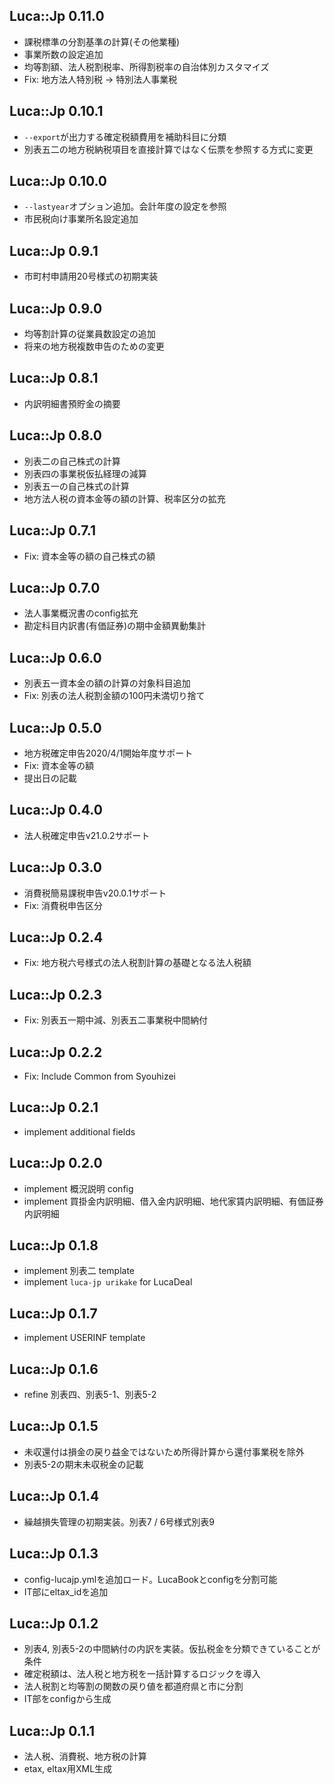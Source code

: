 ## Luca::Jp 0.11.0

* 課税標準の分割基準の計算(その他業種)
* 事業所数の設定追加
* 均等割額、法人税割税率、所得割税率の自治体別カスタマイズ
* Fix: 地方法人特別税 -> 特別法人事業税

## Luca::Jp 0.10.1

* `--export`が出力する確定税額費用を補助科目に分類
* 別表五二の地方税納税項目を直接計算ではなく伝票を参照する方式に変更

## Luca::Jp 0.10.0

* `--lastyear`オプション追加。会計年度の設定を参照
* 市民税向け事業所名設定追加

## Luca::Jp 0.9.1

* 市町村申請用20号様式の初期実装

## Luca::Jp 0.9.0

* 均等割計算の従業員数設定の追加
* 将来の地方税複数申告のための変更

## Luca::Jp 0.8.1

* 内訳明細書預貯金の摘要

## Luca::Jp 0.8.0

* 別表二の自己株式の計算
* 別表四の事業税仮払経理の減算
* 別表五一の自己株式の計算
* 地方法人税の資本金等の額の計算、税率区分の拡充

## Luca::Jp 0.7.1

* Fix: 資本金等の額の自己株式の額

## Luca::Jp 0.7.0

* 法人事業概況書のconfig拡充
* 勘定科目内訳書(有価証券)の期中金額異動集計

## Luca::Jp 0.6.0

* 別表五一資本金の額の計算の対象科目追加
* Fix: 別表の法人税割金額の100円未満切り捨て

## Luca::Jp 0.5.0

* 地方税確定申告2020/4/1開始年度サポート
* Fix: 資本金等の額
* 提出日の記載

## Luca::Jp 0.4.0

* 法人税確定申告v21.0.2サポート

## Luca::Jp 0.3.0

* 消費税簡易課税申告v20.0.1サポート
* Fix: 消費税申告区分

## Luca::Jp 0.2.4

* Fix: 地方税六号様式の法人税割計算の基礎となる法人税額

## Luca::Jp 0.2.3

* Fix: 別表五一期中減、別表五二事業税中間納付

## Luca::Jp 0.2.2

* Fix: Include Common from Syouhizei

## Luca::Jp 0.2.1

* implement additional fields

## Luca::Jp 0.2.0

* implement 概況説明 config
* implement 買掛金内訳明細、借入金内訳明細、地代家賃内訳明細、有価証券内訳明細

## Luca::Jp 0.1.8

* implement 別表二 template
* implement `luca-jp urikake` for LucaDeal

## Luca::Jp 0.1.7

* implement USERINF template

## Luca::Jp 0.1.6

* refine 別表四、別表5-1、別表5-2

## Luca::Jp 0.1.5

* 未収還付は損金の戻り益金ではないため所得計算から還付事業税を除外
* 別表5-2の期末未収税金の記載

## Luca::Jp 0.1.4

* 繰越損失管理の初期実装。別表7 / 6号様式別表9

## Luca::Jp 0.1.3

* config-lucajp.ymlを追加ロード。LucaBookとconfigを分割可能
* IT部にeltax_idを追加

## Luca::Jp 0.1.2

* 別表4, 別表5-2の中間納付の内訳を実装。仮払税金を分類できていることが条件
* 確定税額は、法人税と地方税を一括計算するロジックを導入
* 法人税割と均等割の関数の戻り値を都道府県と市に分割
* IT部をconfigから生成

## Luca::Jp 0.1.1

* 法人税、消費税、地方税の計算
* etax, eltax用XML生成
